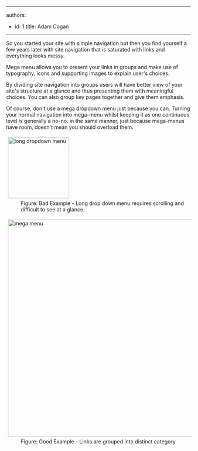 

---
authors:
  - id: 1
    title: Adam Cogan
---




<span class='intro'> <p>So you started your site with simple navigation but then you find 
yourself a few years later with site navigation that is saturated with 
links and everything looks messy.</p><p>Mega menu allows you to present your links in groups 
and make use of typography, icons and supporting images to explain 
user's choices.</p> </span>

<p>By dividing site navigation into groups users will have better view of your site's structure at a glance and thus presenting them with meaningful choices. You can also group key pages together and give them emphasis.</p><p>Of course, don't use a mega dropdown menu just because you can. Turning your normal navigation into mega-menu whilst keeping it as one continuous level is generally a no-no. in the same manner, just because mega-menus have room, doesn't mean you should overload them.</p><dl class="badImage"><dt> 
      <img src="http&#58;//www.ssw.com.au/SSW/Standards/Rules/Images/longmenu.jpg" alt="long dropdown menu" style="margin&#58;5px;width&#58;167px;" /> 
   </dt><dd>Figure&#58; Bad Example - Long drop down menu requires scrolling and difficult to see at a glance.</dd></dl><dl class="goodImage"><dt> 
      <img src="http&#58;//www.ssw.com.au/SSW/Standards/Rules/Images/megamenu.png" alt="mega menu" style="margin&#58;5px;width&#58;593px;" /> 
   </dt><dd>Figure&#58; Good Example - Links are grouped into distinct category</dd></dl>


